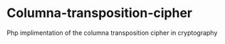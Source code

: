 # Columna-transposition-cipher
Php implimentation of the columna transposition cipher in cryptography
